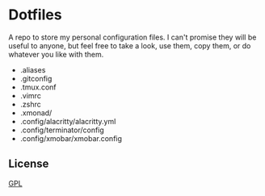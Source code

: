 # Dotfiles

A repo to store my personal configuration files. I can't promise they will be useful to anyone, but feel free to take a look, use them, copy them, or do whatever you like with them.

- .aliases
- .gitconfig
- .tmux.conf
- .vimrc
- .zshrc
- .xmonad/
- .config/alacritty/alacritty.yml
- .config/terminator/config
- .config/xmobar/xmobar.config

## License
[GPL](https://choosealicense.com/licenses/gpl/)
